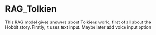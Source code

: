 # RAG_Tolkien
This RAG model gives answers about Tolkiens world, first of all about the Hobbit story. Firstly, it uses text input. Maybe later add voice input option

